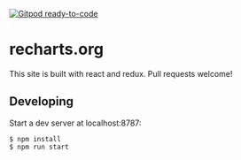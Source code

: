 [![Gitpod ready-to-code](https://img.shields.io/badge/Gitpod-ready--to--code-blue?logo=gitpod)](https://gitpod.io/#https://github.com/recharts/recharts.org)

# recharts.org

This site is built with react and redux. Pull requests welcome!

## Developing

Start a dev server at localhost:8787:

```
$ npm install
$ npm run start
```
